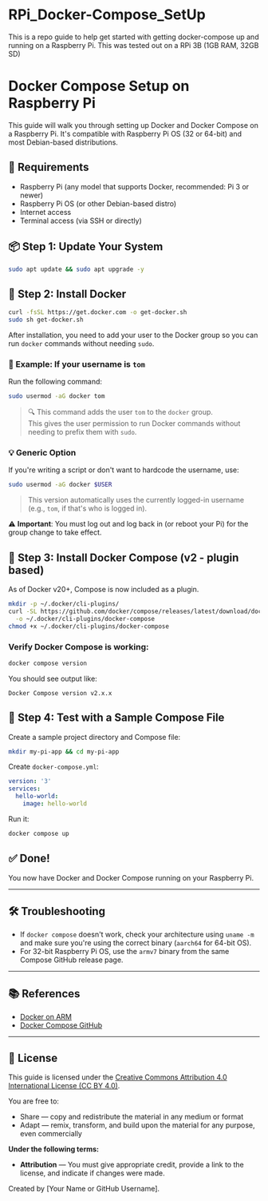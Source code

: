 # RPi_Docker-Compose_SetUp
This is a repo guide to help get started with getting docker-compose up and running on a Raspberry Pi. This was tested out on a RPi 3B (1GB RAM, 32GB SD)


# Docker Compose Setup on Raspberry Pi

This guide will walk you through setting up Docker and Docker Compose on a Raspberry Pi. It's compatible with Raspberry Pi OS (32 or 64-bit) and most Debian-based distributions.

## 🧰 Requirements

- Raspberry Pi (any model that supports Docker, recommended: Pi 3 or newer)
- Raspberry Pi OS (or other Debian-based distro)
- Internet access
- Terminal access (via SSH or directly)

## 📦 Step 1: Update Your System

```bash
sudo apt update && sudo apt upgrade -y
```

## 🐳 Step 2: Install Docker

```bash
curl -fsSL https://get.docker.com -o get-docker.sh
sudo sh get-docker.sh
```

After installation, you need to add your user to the Docker group so you can run `docker` commands without needing `sudo`.

### 👤 Example: If your username is `tom`

Run the following command:

```bash
sudo usermod -aG docker tom
```

> 🔍 This command adds the user `tom` to the `docker` group.  
> This gives the user permission to run Docker commands without needing to prefix them with `sudo`.

### 💡 Generic Option

If you're writing a script or don't want to hardcode the username, use:

```bash
sudo usermod -aG docker $USER
```

> This version automatically uses the currently logged-in username (e.g., `tom`, if that's who is logged in).

⚠️ **Important**: You must log out and log back in (or reboot your Pi) for the group change to take effect.

## 🧱 Step 3: Install Docker Compose (v2 - plugin based)

As of Docker v20+, Compose is now included as a plugin.

```bash
mkdir -p ~/.docker/cli-plugins/
curl -SL https://github.com/docker/compose/releases/latest/download/docker-compose-linux-aarch64 \
  -o ~/.docker/cli-plugins/docker-compose
chmod +x ~/.docker/cli-plugins/docker-compose
```

### Verify Docker Compose is working:

```bash
docker compose version
```

You should see output like:

```
Docker Compose version v2.x.x
```

## 🧪 Step 4: Test with a Sample Compose File

Create a sample project directory and Compose file:

```bash
mkdir my-pi-app && cd my-pi-app
```

Create `docker-compose.yml`:

```yaml
version: '3'
services:
  hello-world:
    image: hello-world
```

Run it:

```bash
docker compose up
```

## ✅ Done!

You now have Docker and Docker Compose running on your Raspberry Pi.

---

## 🛠 Troubleshooting

- If `docker compose` doesn't work, check your architecture using `uname -m` and make sure you're using the correct binary (`aarch64` for 64-bit OS).
- For 32-bit Raspberry Pi OS, use the `armv7` binary from the same Compose GitHub release page.

---

## 📚 References

- [Docker on ARM](https://docs.docker.com/engine/install/debian/)
- [Docker Compose GitHub](https://github.com/docker/compose)

---

## 📝 License

This guide is licensed under the [Creative Commons Attribution 4.0 International License (CC BY 4.0)](https://creativecommons.org/licenses/by/4.0/).

You are free to:
- Share — copy and redistribute the material in any medium or format
- Adapt — remix, transform, and build upon the material for any purpose, even commercially

**Under the following terms:**
- **Attribution** — You must give appropriate credit, provide a link to the license, and indicate if changes were made.

Created by [Your Name or GitHub Username].


